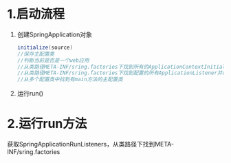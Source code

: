 # 1.启动流程

1. 创建SpringApplication对象

   ```java
   initialize(source)
   //保存主配置类
   //判断当前是否是一个web应用
   //从类路径META-INF/sring.factories下找到所有的ApplicationContextInitializer然后保存起来
   //从类路径META-INF/sring.factories下找到配置的所有ApplicationListener并保存
   //从多个配置类中找到有main方法的主配置类
   ```

2. 运行run()

# 2.运行run方法

 获取SpringApplicationRunListeners，从类路径下找到META-INF/sring.factories